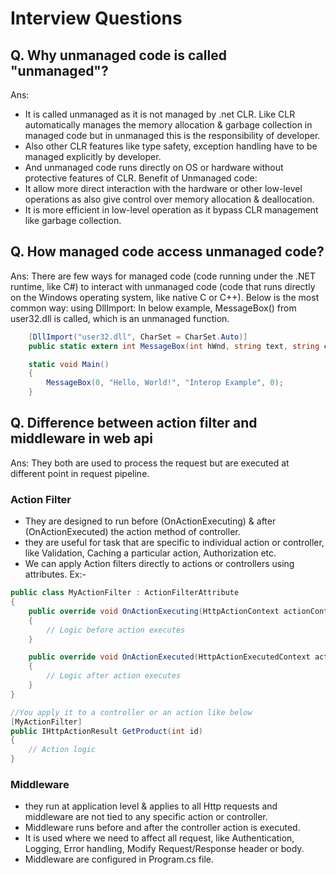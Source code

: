 # Interview Questions

## Q. Why unmanaged code is called "unmanaged"?
Ans: 
- It is called unmanaged as it is not managed by .net CLR. Like CLR automatically manages the memory allocation & garbage collection in managed code but in unmanaged this is the responsibility of developer.
- Also other CLR features like type safety, exception handling have to be managed explicitly by developer.
- And unmanaged code runs directly on OS or hardware without protective features of CLR. 
Benefit of Unmanaged code:
- It allow more direct interaction with the hardware or other low-level operations as also give control over memory allocation & deallocation.
- It is more efficient in low-level operation as it bypass CLR management like garbage collection.

## Q. How managed code access unmanaged code?
Ans: There are few ways for managed code (code running under the .NET runtime, like C#) to interact with unmanaged code (code that runs directly on the Windows operating system, like native C or C++). Below is the most common way:
using DllImport: In below example, MessageBox() from user32.dll is called, which is an unmanaged function.
```cs
	[DllImport("user32.dll", CharSet = CharSet.Auto)]
    public static extern int MessageBox(int hWnd, string text, string caption, uint type);

    static void Main()
    {
        MessageBox(0, "Hello, World!", "Interop Example", 0);
    }
```
## Q. Difference between action filter and middleware in web api
Ans: They both are used to process the request but are executed at different point in request pipeline. 
### Action Filter
- They are designed to run before (OnActionExecuting) & after (OnActionExecuted) the action method of controller.
- they are useful for task that are specific to individual action or controller, like Validation, Caching a particular action, Authorization etc.
- We can apply Action filters directly to actions or controllers using attributes.
Ex:-
```cs
public class MyActionFilter : ActionFilterAttribute
{
    public override void OnActionExecuting(HttpActionContext actionContext)
    {
        // Logic before action executes
    }

    public override void OnActionExecuted(HttpActionExecutedContext actionExecutedContext)
    {
        // Logic after action executes
    }
}

//You apply it to a controller or an action like below
[MyActionFilter]
public IHttpActionResult GetProduct(int id)
{
    // Action logic
}
```
### Middleware
- they run at application level & applies to all Http requests and middleware are not tied to any specific action or controller.
- Middleware runs before and after the controller action is executed.
- It is used where we need to affect all request, like Authentication, Logging, Error handling, Modify Request/Response header or body.
- Middleware are configured in Program.cs file.
